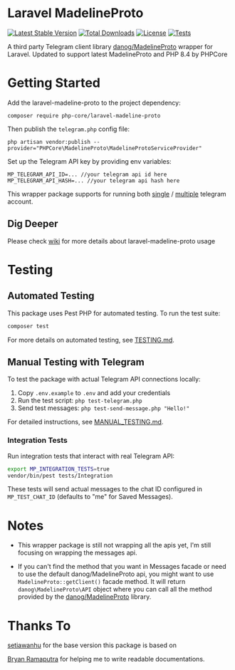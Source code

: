 # Laravel MadelineProto
[![Latest Stable Version](https://poser.pugx.org/php-core/laravel-madeline-proto/v)](//packagist.org/packages/php-core/laravel-madeline-proto)
[![Total Downloads](https://poser.pugx.org/php-core/laravel-madeline-proto/downloads)](//packagist.org/packages/php-core/laravel-madeline-proto)
[![License](https://poser.pugx.org/php-core/laravel-madeline-proto/license)](//packagist.org/packages/php-core/laravel-madeline-proto)
[![Tests](https://github.com/php-core/laravel-madeline-proto/actions/workflows/tests.yml/badge.svg)](https://github.com/php-core/laravel-madeline-proto/actions/workflows/tests.yml)

A third party Telegram client library [danog/MadelineProto](https://github.com/danog/MadelineProto) wrapper for Laravel.
Updated to support latest MadelineProto and PHP 8.4 by PHPCore

# Getting Started

Add the laravel-madeline-proto to the project dependency:

```shell script
composer require php-core/laravel-madeline-proto
```

Then publish the `telegram.php` config file:

```shell script
php artisan vendor:publish --provider="PHPCore\MadelineProto\MadelineProtoServiceProvider"
```

Set up the Telegram API key by providing env variables:

```dotenv
MP_TELEGRAM_API_ID=... //your telegram api id here
MP_TELEGRAM_API_HASH=... //your telegram api hash here
```

This wrapper package supports for running both [single](https://github.com/php-core/laravel-madeline-proto/wiki/Single-Telegram-Account) / [multiple](https://github.com/php-core/laravel-madeline-proto/wiki/Multiple-Telegram-Account) telegram account.

## Dig Deeper

Please check [wiki](https://github.com/php-core/laravel-madeline-proto/wiki) for more details about laravel-madeline-proto usage

# Testing

## Automated Testing

This package uses Pest PHP for automated testing. To run the test suite:

```bash
composer test
```

For more details on automated testing, see [TESTING.md](TESTING.md).

## Manual Testing with Telegram

To test the package with actual Telegram API connections locally:

1. Copy `.env.example` to `.env` and add your credentials
2. Run the test script: `php test-telegram.php`
3. Send test messages: `php test-send-message.php "Hello!"`

For detailed instructions, see [MANUAL_TESTING.md](MANUAL_TESTING.md).

### Integration Tests

Run integration tests that interact with real Telegram API:

```bash
export MP_INTEGRATION_TESTS=true
vendor/bin/pest tests/Integration
```

These tests will send actual messages to the chat ID configured in `MP_TEST_CHAT_ID` (defaults to "me" for Saved Messages).

# Notes

* This wrapper package is still not wrapping all the apis yet, I'm still focusing on wrapping the messages api.

* If you can't find the method that you want in Messages facade or need to use the default danog/MadelineProto api, you might want to use `MadelineProto::getClient()` facade method. It will return `danog\MadelineProto\API` object where you can call all the method provided by the [danog/MadelineProto](https://github.com/danog/MadelineProto) library.

# Thanks To

[setiawanhu](https://github.com/setiawanhu) for the base version this package is based on

[Bryan Ramaputra](https://github.com/Ordinal43) for helping me to write readable documentations.  
